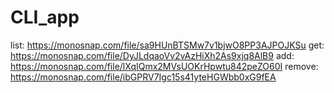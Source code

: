 # CLI_app

list: https://monosnap.com/file/sa9HUnBTSMw7v1bjwO8PP3AJPOJKSu
get: https://monosnap.com/file/DyJLdqaoVv2vAzHiXh2As9xjq8AlB9
add: https://monosnap.com/file/lXqIQmx2MVsUOKrHpwtu842peZO60I
remove: https://monosnap.com/file/ibGPRV7Igc15s41yteHGWbb0xG9fEA
